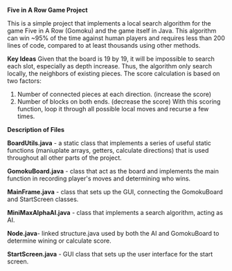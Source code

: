 **Five in A Row Game Project**

This is a simple project that implements a local search algorithm for the game Five in A Row (Gomoku) and the game itself in Java.
This algorithm can win ~95% of the time against human players and requires less than 200 lines of code, compared to at least thousands using other methods. 

**Key Ideas**
Given that the board is 19 by 19, it will be impossible to search each slot, especially as depth increase. Thus, the algorithm only search locally, the neighbors of existing pieces. The score calculation is based on two factors:
1. Number of connected pieces at each direction. (increase the score)
2. Number of blocks on both ends. (decrease the score)
With this scoring function, loop it through all possible local moves and recurse a few times.


**Description of Files**

 **BoardUtils.java** - a static class that implements a series of useful static functions (maniuplate
 arrays, getters, calculate directions) that is used throughout all other parts of the project.
 
 **GomokuBoard.java** - class that act as the board and implements the main function in recording
 player's moves and determining who wins. 
 
 **MainFrame.java** - class that sets up the GUI, connecting the GomokuBoard and StartScreen classes.
 
 **MiniMaxAlphaAI.java** - class that implements a search algorithm, acting as AI.
 
 **Node.java**- linked structure.java used by both the AI and GomokuBoard to determine wining or calculate score.
 
 **StartScreen.java** - GUI class that sets up the user interface for the start screen.

